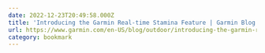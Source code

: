 ```yaml
---
date: 2022-12-23T20:49:58.000Z
title: 'Introducing the Garmin Real-time Stamina Feature | Garmin Blog'
url: https://www.garmin.com/en-US/blog/outdoor/introducing-the-garmin-real-time-stamina-feature/
category: bookmark
---
```


